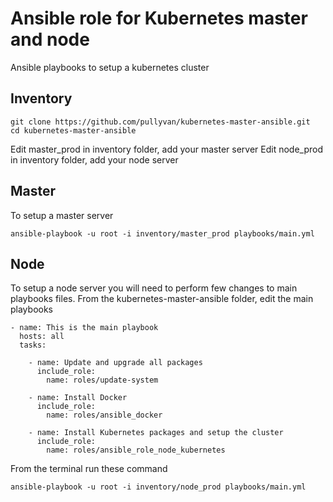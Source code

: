 # Ansible role for Kubernetes master and node

Ansible playbooks to setup a kubernetes cluster

## Inventory
```
git clone https://github.com/pullyvan/kubernetes-master-ansible.git
cd kubernetes-master-ansible
```
Edit master_prod in inventory folder, add your master server
Edit node_prod in inventory folder, add your node server

## Master
To setup a master server
```
ansible-playbook -u root -i inventory/master_prod playbooks/main.yml
```
## Node
To setup a node server you will need to perform few changes to main playbooks files.
From the kubernetes-master-ansible folder, edit the main playbooks
```
- name: This is the main playbook
  hosts: all
  tasks:

    - name: Update and upgrade all packages
      include_role:
        name: roles/update-system

    - name: Install Docker
      include_role:
        name: roles/ansible_docker

    - name: Install Kubernetes packages and setup the cluster
      include_role:
        name: roles/ansible_role_node_kubernetes
```
From the terminal run these command

```
ansible-playbook -u root -i inventory/node_prod playbooks/main.yml
```
